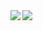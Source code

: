 <a href="https://github.com/Inabass">
  <img align="left" src="https://github-readme-stats.vercel.app/api?username=Inabass&count_private=true&show_icons=true" />
</a>
<a href="https://github.com/Inabass">
  <img align="left" src="https://github-readme-stats.vercel.app/api/top-langs/?username=Inabass" />
</a>
